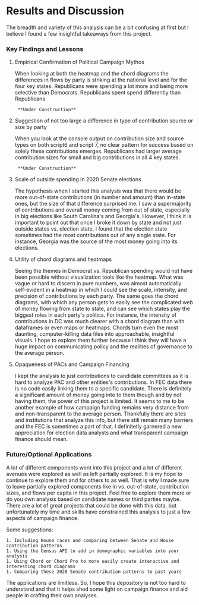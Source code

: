 # Results and Discussion

The breadth and variety of this analysis can be a bit confusing at first but I 
believe I found a few insightful takeaways from this project.

### Key Findings and Lessons

1. Empirical Confirmation of Political Campaign Mythos
    
    When looking at both the heatmap and the chord diagrams the differences in flows by party is 
    striking at the national level and for the four key states. Republicans were spending a lot more
    and being more selective than Democrats. Republicans spent  spend differently than Republicans
       
        **Under Construction**
    
    
    
1. Suggestion of not too large a difference in type of contribution source or size by party

    When you look at the console output on contribution size and source types on both script6 and 
    script 7, no clear pattern for success based on solely these contributions emerges. Republicans
    had larger average contribution sizes for small and big contributions in all 4 key states. 
    
        **Under Construction**
    
1. Scale of outside spending in 2020 Senate elections

    The hypothesis when I started this analysis was that there would be more out-of-state
    contributions (in number and amount) than in-state ones, but the size of that
    difference surprised me. I saw a supermajority of contributions and overall money
    coming from out of state, especially in big elections like South Carolina's and Georgia's.
    However, I think it is important to point out that once I broke it down by state and not
    just outside states vs. election state, I found that the election state sometimes had
    the most contributions out of any single state. For instance, Georgia was the source of
    the most money going into its elections. 

1. Utility of chord diagrams and heatmaps
    
    Seeing the themes in Democrat vs. Republican spending would not have been possible without
    visualization tools like the heatmap. What was vague or hard to discern in pure numbers,
    was almost automatically self-evident in a heatmap in which I could see the scale, intensity,
    and precision of contributions by each party. The same goes the chord diagrams, with which any 
    person gets to easily see the complicated web of money flowing from state to state, and
    can see which states play the biggest roles in each party's politics. For instance, the intensity
    of contributions in DC was much clearer with a chord diagram than with dataframes or even maps or 
    heatmaps. Chords turn even the most daunting, computer-killing data files into approachable, 
    insightful visuals. I hope to explore them further because I think they will have a huge impact 
    on communicating policy and the realities of governance to the average person.

1. Opaqueness of PACs and Campaign Financing

    I kept the analysis to just contributions to candidate committees as it is hard
    to analyze PAC and other entities's contributions. In FEC data there is no
    code easily linking them to a specific candidate. There is definitely a significant
    amount of money going into to them though and by not having them, the power
    of this project is limited. It seems to me to be another example of how 
    campaign funding remains very distance from and non-transparent to the average
    person. Thankfully there are sites and institutions that analyze this info, 
    but there still remain many barriers and the FEC is sometimes a part of that. 
    I definitetly garnered a new appreciation for election data analysts and what
    transparent campaign finance should mean.

### Future/Optional Applications

A lot of different components went into this project and a lot of different avenues were explored as well
as left partially explored. It is my hope to continue to explore them and for others to as well. That is why
I made sure to leave partially explored components like in vs. out-of-state, contribution sizes, and flows per
capita in this project. Feel free to explore them more or do you own analysis based on candidate names or third 
parties maybe. There are a lot of great projects that could be done with this data, but unfortunately my time
and skills have constrained this analysis to just a few aspects of campaign finance.

Some suggestions:

    1. Including House races and comparing between Senate and House contribution patterns
    1. Using the Census API to add in demographic variables into your analysis
    1. Using Chord or Chord Pro to more easily create interactive and interesting chord diagrams
    1. Comparing these 2020 Senate contribution patterns to past years
    
The applications are limitless. So, I hope this depository is not too hard to understand and that it
helps shed some light on campaign finance and aid people in crafting their own analyses.